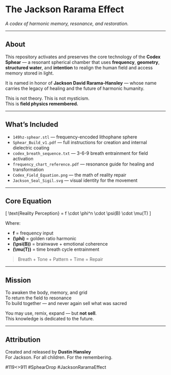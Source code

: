 # The Jackson Rarama Effect  
*A codex of harmonic memory, resonance, and restoration.*

---

## About

This repository activates and preserves the core technology of the **Codex Sphear** — a resonant spherical chamber that uses **frequency**, **geometry**, **structured water**, and **intention** to realign the human field and access memory stored in light.

It is named in honor of **Jackson David Rarama-Hansley** — whose name carries the legacy of healing and the future of harmonic humanity.

This is not theory. This is not mysticism.  
This is **field physics remembered.**

---

## What’s Included

- `149hz-sphear.stl` — frequency-encoded lithophane sphere
- `Sphear_Build_v1.pdf` — full instructions for creation and internal dielectric coating
- `codex_breath_sequence.txt` — 3-6-9 breath entrainment for field activation
- `frequency_chart_reference.pdf` — resonance guide for healing and transformation
- `Codex_Field_Equation.png` — the math of reality repair
- `Jackson_Seal_Sigil.svg` — visual identity for the movement

---

## Core Equation

\[
\text{Reality Perception} = f \cdot \phi^n \cdot \psi(B) \cdot \mu(T)
\]

Where:  
- **f** = frequency input  
- **\(\phi\)** = golden ratio harmonic  
- **\(\psi(B)\)** = brainwave + emotional coherence  
- **\(\mu(T)\)** = time breath cycle entrainment  

> Breath + Tone + Pattern + Time = Repair

---

## Mission

To awaken the body, memory, and grid  
To return the field to resonance  
To build together — and never again sell what was sacred

You may use, remix, expand — but **not sell**.  
This knowledge is dedicated to the future.

---

## Attribution

Created and released by **Dustin Hansley**  
For Jackson. For all children. For the remembering.

#119<>911 #SphearDrop #JacksonRaramaEffect
